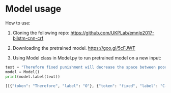 # Model usage

How to use:

1. Cloning the following repo:
https://github.com/UKPLab/emnlp2017-bilstm-cnn-crf

2. Downloading the pretrained model. https://goo.gl/5cFJWT

3. Using Model class in Model.py to run pretrained model on a new input:


```python
text = "Therefore fixed punishment will decrease the space between poor and rich people and everyone will understand the importance of each other. Yes I will."
model = Model()
print(model.label(text))

[[{"token": "Therefore", "label": "O"}, {"token": "fixed", "label": "C-B"}, {"token": "punishment", "label": "C-I"}, {"token": "will", "label": "C-I"}, {"token": "decrease", "label": "C-I"}, {"token": "the", "label": "C-I"}, {"token": "space", "label": "C-I"}, {"token": "between", "label": "C-I"}, {"token": "poor", "label": "C-I"}, {"token": "and", "label": "C-I"}, {"token": "rich", "label": "C-I"}, {"token": "people", "label": "C-I"}, {"token": "and", "label": "C-I"}, {"token": "everyone", "label": "C-I"}, {"token": "will", "label": "C-I"}, {"token": "understand", "label": "C-I"}, {"token": "the", "label": "C-I"}, {"token": "importance", "label": "C-I"}, {"token": "of", "label": "C-I"}, {"token": "each", "label": "C-I"}, {"token": "other", "label": "C-I"}, {"token": ".", "label": "O"}], [{"token": "Yes", "label": "O"}, {"token": "I", "label": "O"}, {"token": "will", "label": "O"}, {"token": ".", "label": "O"}]]
```
